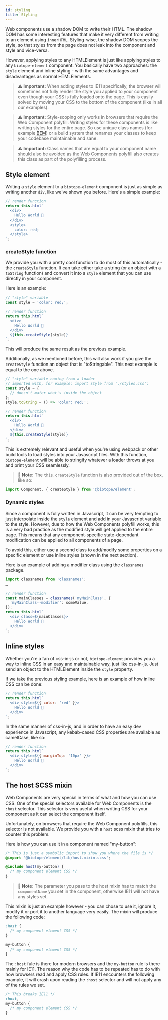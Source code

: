 ```yaml
---
id: styling
title: Styling
---
```


Web components use a shadow DOM to write their HTML. The shadow DOM has some interesting features
that make it very different from writing to an element using `innerHTML`. Styling-wise, the shadow
DOM scopes the style, so that styles from the page does not leak into the component and style and
vice-versa.

However, applying styles to any HTMLElement is just like applying styles to any `biotope-element`
component. You basically have two approaches: the `style` element and inline styling - with the same
advantages and disadvantages as normal HTMLElements.

> __⚠️ Important:__ When adding styles to IE11 specifically, the browser will sometimes not fully
render the style you applied to your component even though your CSS is fully loaded onto the page.
This is easily solved by moving your CSS to the bottom of the component (like in all our examples).

> __⚠️ Important:__ Style-scoping only works in browsers that require the Web Component polyfill.
Writing styles for these components is like writing styles for the entire page. So use unique class
names (for example [BEM](http://getbem.com)) or a build system that renames your classes to keep
your codebase maintainable and sane.

> __⚠️ Important:__ Class names that are equal to your component name should also be avoided as the
Web Components polyfill also creates this class as part of the polyfilling process.

## Style element
Writing a `style` element to a `biotope-element` component is just as simple as writing another
`div`, like we've shown you before. Here's a simple example:

```javascript
// render function
return this.html`
  <div>
    Hello World 🐤
  </div>
  <style>
    color: red;
  </style>
`;
```

### createStyle function
We provide you with a pretty cool function to do most of this automatically - the `createStyle`
function. It can take either take a string (or an object with a `toString` function) and convert it
into a `style` element that you can use directly in your component.

Here is an example:

```javascript
// "style" variable
const style = 'color: red;';

// render function
return this.html`
  <div>
    Hello World 🐤
  </div>
  ${this.createStyle(style)}
`;
```

This will produce the same result as the previous example.

Additionally, as we mentioned before, this will also work if you give the `createStyle` function an
object that is "toStringable". This next example is equal to the one above.

```javascript
// "style" variable coming from a loader
// imported with, for example: import style from './styles.css';
const style = {
  // doesn't mater what's inside the object
};
style.toString = () => 'color: red;';

// render function
return this.html`
  <div>
    Hello World 🐤
  </div>
  ${this.createStyle(style)}
`;
```

This is extremely relevant and useful when you're using webpack or other build tools to load styles
into your Javascript files. With this function, `biotope-element` will be able to stringify whatever
a loader throws at you and print your CSS seamlessly.

> __📝 Note:__ The `this.createStyle` function is also provided out of the box, like so:
```javascript
import Component, { createStyle } from '@biotope/element';
```

### Dynamic styles
Since a component is fully written in Javascript, it can be very tempting to just interpolate inside
the `style` element and add in your Javascript variable to the style. However, due to how the Web
Components polyfill works, this is a very bad practice as the modified style will get applied to the
entire page. This means that any component-specific state-dependant modification can be applied to
all components of a page.

To avoid this, either use a second class to add/modify some properties on a specific element or
use inline styles (shown in the next section).

Here is an example of adding a modifier class using the `classnames` package.

```javascript
import classnames from 'classnames';
…

// render function
const mainClasses = classnames('myMainClass', {
  'myMainClass--modifier': someValue,
});
return this.html`
  <div class=${mainClasses}>
    Hello World 🐤
  </div>
`;
```

## Inline styles
Whether you're a fan of css-in-js or not, `biotope-element` provides you a way to inline CSS in an
easy and maintainable way, just like css-in-js. Just send an object to the HTMLElement inside the
`style` property.

If we take the previous styling example, here is an example of how inline CSS can be done:

```javascript
// render function
return this.html`
  <div style=${{ color: 'red' }}>
    Hello World 🐤
  </div>
`;
```

In the same manner of css-in-js, and in order to have an easy dev experience in Javascript, any
kebab-cased CSS properties are available as camelCase, like so:

```javascript
// render function
return this.html`
  <div style=${{ marginTop: '10px' }}>
    Hello World 🐤
  </div>
`;
```

## The host SCSS mixin
Web Components are very special in terms of what and how you can use CSS. One of the special
selectors available for Web Components is the `:host` selector. This selector is very useful when
writing CSS for your component as it can select the component itself.

Unfortunately, on browsers that require the Web Component polyfills, this selector is not available.
We provide you with a `host` scss mixin that tries to counter this problem.

Here is how you can use it in a component named "my-button":

```scss
/* This is just a symbolic import to show you where the file is */
@import '@biotope/element/lib/host.mixin.scss';

@include host(my-button) {
  /* my component element CSS */
}
```

> __📝 Note:__ The parameter you pass to the host mixin has to match the `componentName` you set in
the component, otherwise IE11 will not have any styles set.

This mixin is just an example however - you can chose to use it, ignore it, modify it or port it to
another language very easily. The mixin will produce the following code:

```css
:host {
  /* my component element CSS */
}

my-button {
  /* my component element CSS */
}
```

The `:host` fule is there for modern browsers and the `my-button` rule is there mainly for IE11. The
reason why the code has to be repeated has to do with how browsers read and apply CSS rules. If IE11
encounters the following example, it will crash upon reading the `:host` selector and will not apply
any of the rules we set.

```css
/* This breaks IE11 */
:host,
my-button {
  /* my component element CSS */
}
```
